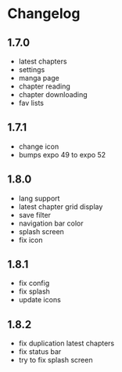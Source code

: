 # Changelog

## 1.7.0

- latest chapters
- settings
- manga page
- chapter reading
- chapter downloading
- fav lists

## 1.7.1

- change icon
- bumps expo 49 to expo 52

## 1.8.0

- lang support
- latest chapter grid display
- save filter
- navigation bar color
- splash screen
- fix icon

## 1.8.1

- fix config
- fix splash
- update icons

## 1.8.2

- fix duplication latest chapters
- fix status bar
- try to fix splash screen
